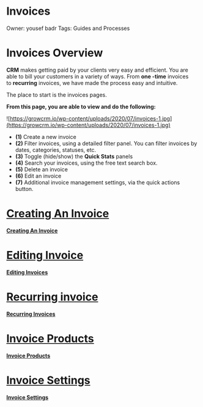 # Invoices

Owner: yousef badr
Tags: Guides and Processes

# **Invoices Overview**

**CRM** makes getting paid by your clients very easy and efficient. You are able to bill your customers in a variety of ways. From **one -time** invoices to **recurring** invoices, we have made the process easy and intuitive.

The place to start is the invoices pages.

**From this page, you are able to view and do the following:**

![https://growcrm.io/wp-content/uploads/2020/07/invoices-1.jpg](https://growcrm.io/wp-content/uploads/2020/07/invoices-1.jpg)

- **(1)** Create a new invoice
- **(2)** Filter invoices, using a detailed filter panel. You can filter invoices by dates, categories, statuses, etc.
- **(3)** Toggle (hide/show) the **Quick Stats** panels
- **(4)** Search your invoices, using the free text search box.
- **(5)** Delete an invoice
- **(6)** Edit an invoice
- **(7)** Additional invoice management settings, via the quick actions button.

# **[Creating An Invoice](Invoices%20a3e7ade1fb5e442c915f1c3bc8890ba0/Creating%20An%20Invoice%20ad6d8a94a36c4814a2b66b9fa0c6ce69.md)**

[**Creating An Invoice**](Invoices%20a3e7ade1fb5e442c915f1c3bc8890ba0/Creating%20An%20Invoice%20ad6d8a94a36c4814a2b66b9fa0c6ce69.md)

# [**Editing Invoice**](Invoices%20a3e7ade1fb5e442c915f1c3bc8890ba0/Editing%20Invoices%205b2e4bddaf7f45308c5a53d718dc4e9b.md)

[****Editing Invoices****](Invoices%20a3e7ade1fb5e442c915f1c3bc8890ba0/Editing%20Invoices%205b2e4bddaf7f45308c5a53d718dc4e9b.md)

# [**Recurring invoice**](Invoices%20a3e7ade1fb5e442c915f1c3bc8890ba0/Recurring%20Invoices%202de47f9ad3384c13afb10787ffe453ab.md)

[**Recurring Invoices**](Invoices%20a3e7ade1fb5e442c915f1c3bc8890ba0/Recurring%20Invoices%202de47f9ad3384c13afb10787ffe453ab.md)

# **[Invoice Products](Invoices%20a3e7ade1fb5e442c915f1c3bc8890ba0/Invoice%20Products%20e7314337bce64819b62caea3621e4158.md)**

[****Invoice Products****](Invoices%20a3e7ade1fb5e442c915f1c3bc8890ba0/Invoice%20Products%20e7314337bce64819b62caea3621e4158.md)

# **[Invoice Settings](Invoices%20a3e7ade1fb5e442c915f1c3bc8890ba0/Invoice%20Settings%20f253c5950a0c47a6afc15b220eafa1a4.md)**

[****Invoice Settings****](Invoices%20a3e7ade1fb5e442c915f1c3bc8890ba0/Invoice%20Settings%20f253c5950a0c47a6afc15b220eafa1a4.md)